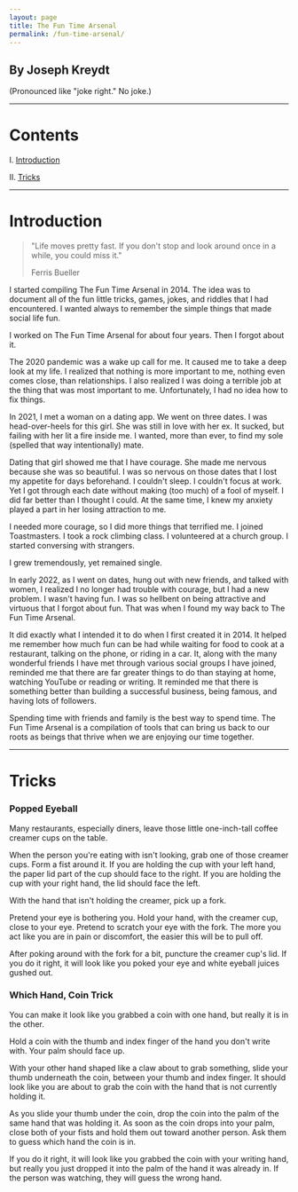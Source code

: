 ```yaml
---
layout: page
title: The Fun Time Arsenal
permalink: /fun-time-arsenal/
---
```


## By Joseph Kreydt
(Pronounced like "joke right." No joke.)

----

# Contents

I. [Introduction](#Introduction)

II. [Tricks](#Tricks)

----

# <a name="Introduction">Introduction</a>

> "Life moves pretty fast. If you don't stop and look around once in a while, you could miss it."
> 
> Ferris Bueller

I started compiling The Fun Time Arsenal in 2014. The idea was to document all of the fun little tricks, games, jokes, and riddles that I had encountered. I wanted always to remember the simple things that made social life fun.

I worked on The Fun Time Arsenal for about four years. Then I forgot about it.

The 2020 pandemic was a wake up call for me. It caused me to take a deep look at my life. I realized that nothing is more important to me, nothing even comes close, than relationships. I also realized I was doing a terrible job at the thing that was most important to me. Unfortunately, I had no idea how to fix things.

In 2021, I met a woman on a dating app. We went on three dates. I was head-over-heels for this girl. She was still in love with her ex. It sucked, but failing with her lit a fire inside me. I wanted, more than ever, to find my sole (spelled that way intentionally) mate.

Dating that girl showed me that I have courage. She made me nervous because she was so beautiful. I was so nervous on those dates that I lost my appetite for days beforehand. I couldn't sleep. I couldn't focus at work. Yet I got through each date without making (too much) of a fool of myself. I did far better than I thought I could. At the same time, I knew my anxiety played a part in her losing attraction to me.

I needed more courage, so I did more things that terrified me. I joined Toastmasters. I took a rock climbing class. I volunteered at a church group. I started conversing with strangers.

I grew tremendously, yet remained single.

In early 2022, as I went on dates, hung out with new friends, and talked with women, I realized I no longer had trouble with courage, but I had a new problem. I wasn't having fun. I was so hellbent on being attractive and virtuous that I forgot about fun. That was when I found my way back to The Fun Time Arsenal.

It did exactly what I intended it to do when I first created it in 2014. It helped me remember how much fun can be had while waiting for food to cook at a restaurant, talking on the phone, or riding in a car. It, along with the many wonderful friends I have met through various social groups I have joined, reminded me that there are far greater things to do than staying at home, watching YouTube or reading or writing. It reminded me that there is something better than building a successful business, being famous, and having lots of followers.

Spending time with friends and family is the best way to spend time. The Fun Time Arsenal is a compilation of tools that can bring us back to our roots as beings that thrive when we are enjoying our time together.

----

# <a name="Tricks">Tricks</a>

### Popped Eyeball
Many restaurants, especially diners, leave those little one-inch-tall coffee creamer cups on the table.

When the person you're eating with isn't looking, grab one of those creamer cups. Form a fist around it. If you are holding the cup with your left hand, the paper lid part of the cup should face to the right. If you are holding the cup with your right hand, the lid should face the left.

With the hand that isn't holding the creamer, pick up a fork.

Pretend your eye is bothering you. Hold your hand, with the creamer cup, close to your eye. Pretend to scratch your eye with the fork. The more you act like you are in pain or discomfort, the easier this will be to pull off.

After poking around with the fork for a bit, puncture the creamer cup's lid. If you do it right, it will look like you poked your eye and white eyeball juices gushed out.

### Which Hand, Coin Trick
You can make it look like you grabbed a coin with one hand, but really it is in the other.

Hold a coin with the thumb and index finger of the hand you don't write with. Your palm should face up.

With your other hand shaped like a claw about to grab something, slide your thumb underneath the coin, between your thumb and index finger. It should look like you are about to grab the coin with the hand that is not currently holding it.

As you slide your thumb under the coin, drop the coin into the palm of the same hand that was holding it. As soon as the coin drops into your palm, close both of your fists and hold them out toward another person. Ask them to guess which hand the coin is in.

If you do it right, it will look like you grabbed the coin with your writing hand, but really you just dropped it into the palm of the hand it was already in. If the person was watching, they will guess the wrong hand.
